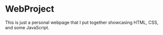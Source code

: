 # WebProject

This is just a personal webpage that I put together showcasing HTML, CSS, and some JavaScript.
